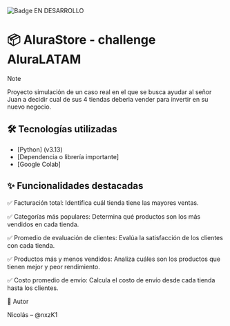 ![Badge EN DESARROLLO](https://img.shields.io/badge/STATUS-EN%20DESARROLLO-yellow)

# 📦 AluraStore - challenge AluraLATAM

> [!NOTE]
> Proyecto simulación de un caso real en el que se busca ayudar al señor Juan a decidir cual de sus 4 tiendas deberia vender para invertir en su nuevo negocio.

## 🛠️ Tecnologías utilizadas

* [Python] (v3.13)
* [Dependencia o librería importante]
* [Google Colab]

## ✨ Funcionalidades destacadas

 ✅  Facturación total: Identifica cuál tienda tiene las mayores ventas.

 ✅  Categorías más populares: Determina qué productos son los más vendidos en cada tienda.
 
 ✅  Promedio de evaluación de clientes: Evalúa la satisfacción de los clientes con cada tienda.

 ✅ Productos más y menos vendidos: Analiza cuáles son los productos que tienen mejor y peor rendimiento.

 ✅ Costo promedio de envío: Calcula el costo de envío desde cada tienda hasta los clientes.

👤 Autor

Nicolás – @nxzK1
